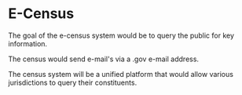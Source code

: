 # E-Census

The goal of the e-census system would be to query the public for key information.

The census would send e-mail's via a .gov e-mail address.

The census system will be a unified platform that would allow various jurisdictions to query their constituents.
